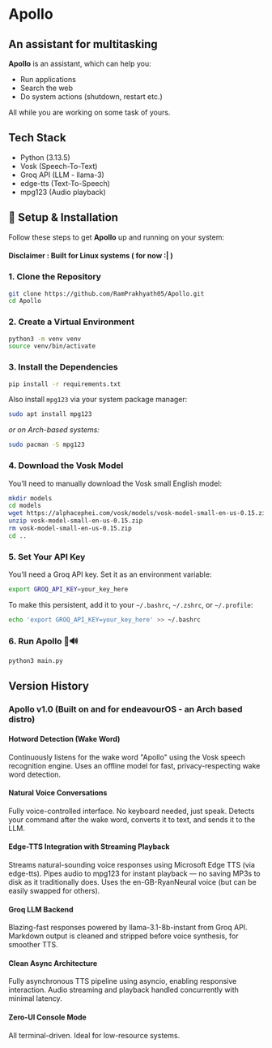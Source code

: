 # Apollo
## An assistant for multitasking

**Apollo** is an assistant, which can help you:
- Run applications
- Search the web
- Do system actions (shutdown, restart etc.)
  
All while you are working on some task of yours.

## Tech Stack
- Python (3.13.5)
- Vosk (Speech-To-Text)
- Groq API (LLM - llama-3)
- edge-tts (Text-To-Speech)
- mpg123 (Audio playback)
  
## 🚀 Setup & Installation

Follow these steps to get **Apollo** up and running on your system:

#### Disclaimer : Built for Linux systems ( for now :| )

### 1. Clone the Repository

```bash
git clone https://github.com/RamPrakhyath05/Apollo.git
cd Apollo
```

### 2. Create a Virtual Environment

```bash
python3 -m venv venv
source venv/bin/activate
```

### 3. Install the Dependencies

```bash
pip install -r requirements.txt
```

Also install `mpg123` via your system package manager:

```bash
sudo apt install mpg123
```

*or on Arch-based systems:*

```bash
sudo pacman -S mpg123
```

### 4. Download the Vosk Model

You’ll need to manually download the Vosk small English model:

```bash
mkdir models
cd models
wget https://alphacephei.com/vosk/models/vosk-model-small-en-us-0.15.zip
unzip vosk-model-small-en-us-0.15.zip
rm vosk-model-small-en-us-0.15.zip
cd ..
```

### 5. Set Your API Key

You’ll need a Groq API key. Set it as an environment variable:

```bash
export GROQ_API_KEY=your_key_here
```

To make this persistent, add it to your `~/.bashrc`, `~/.zshrc`, or `~/.profile`:

```bash
echo 'export GROQ_API_KEY=your_key_here' >> ~/.bashrc
```

### 6. Run Apollo 🧠🔊

```bash
python3 main.py
```

## Version History

### Apollo v1.0 (Built on and for endeavourOS - an Arch based distro)

#### Hotword Detection (Wake Word)
Continuously listens for the wake word "Apollo" using the Vosk speech recognition engine.
Uses an offline model for fast, privacy-respecting wake word detection.

#### Natural Voice Conversations
Fully voice-controlled interface. No keyboard needed, just speak.
Detects your command after the wake word, converts it to text, and sends it to the LLM.

#### Edge-TTS Integration with Streaming Playback
Streams natural-sounding voice responses using Microsoft Edge TTS (via edge-tts).
Pipes audio to mpg123 for instant playback — no saving MP3s to disk as it traditionally does.
Uses the en-GB-RyanNeural voice (but can be easily swapped for others).

#### Groq LLM Backend
Blazing-fast responses powered by llama-3.1-8b-instant from Groq API.
Markdown output is cleaned and stripped before voice synthesis, for smoother TTS.

#### Clean Async Architecture
Fully asynchronous TTS pipeline using asyncio, enabling responsive interaction.
Audio streaming and playback handled concurrently with minimal latency.

#### Zero-UI Console Mode
All terminal-driven. Ideal for low-resource systems.

